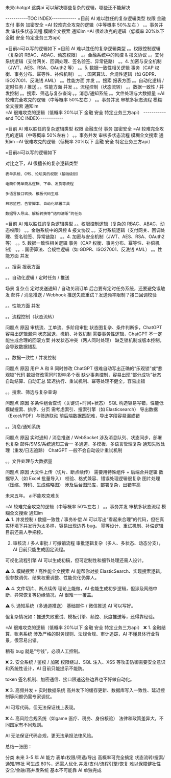 
未来chatgpt 这类ai 可以解决哪些复杂的逻辑，哪些还不能解决

-----------TOC INDEX------------
=目前 AI 难以胜任的复杂逻辑类型 权限 金融支付 事务 加密安全
=AI 较难完全攻克的逻辑（中等概率 50%左右  ）
。。事务并发 审核多状态流程 模糊全文搜索 通知im
=AI 很难攻克的逻辑（低概率 20%以下 金融 安全  特定业务三方api）


=目前ai可以写的逻辑如下
=目前 AI 难以胜任的复杂逻辑类型
。。权限控制逻辑（复杂的 RBAC、ABAC、动态权限）
。。金融系统中的风控 & 报文协议
。。支付系统逻辑（支付网关、回调处理、签名验签、异常链路）
。。4. 加密与安全机制（JWT、AES、RSA、OAuth2 等）
。。5. 数据一致性相关逻辑 事务（CAP 权衡、事务分布、幂等性、补偿机制）
。。. 国密算法、合规性逻辑（如 GDPR、ISO27001、反洗钱 AML）
。。性能方面 并发
。。搜索 报表方面
。。自动化逻辑 / 定时任务 / 推送
。。性能方面 并发
。。流程控制（状态流转）
。。数据一致性 / 并发控制
。。搜索、筛选与复杂查询
。。消息/通知系统
。。文件处理与大数据量
=AI 较难完全攻克的逻辑（中等概率 50%左右  ）
。。事务并发 审核多状态流程 模糊全文搜索 通知im   
=AI 很难攻克的逻辑（低概率 20%以下 金融 安全  特定业务三方api）
-----------end TOC INDEX------------

=目前 AI 难以胜任的复杂逻辑类型 权限 金融支付 事务 加密安全
=AI 较难完全攻克的逻辑（中等概率 50%左右  ）
。。事务并发 审核多状态流程 模糊全文搜索 通知im
=AI 很难攻克的逻辑（低概率 20%以下 金融 安全  特定业务三方api）


=目前ai可以写的逻辑如下

对比之下，AI 很擅长的复杂逻辑类型

    表单系统、CMS、论坛类的权限（基础级别）

    电商中简单商品逻辑、下单、发货等流程

    多语言接口转换、模板代码生成

    日志监控、告警脚本、自动化部署工具

    数据导入导出、解析转换等“结构清晰”的任务

=目前 AI 难以胜任的复杂逻辑类型
。。权限控制逻辑（复杂的 RBAC、ABAC、动态权限） 
。。金融系统中的风控 & 报文协议 
。。支付系统逻辑（支付网关、回调处理、签名验签、异常链路）
。。4. 加密与安全机制（JWT、AES、RSA、OAuth2 等）
。。5. 数据一致性相关逻辑 事务（CAP 权衡、事务分布、幂等性、补偿机制）
。。. 国密算法、合规性逻辑（如 GDPR、ISO27001、反洗钱 AML）
。。性能方面 并发

 
。。搜索 报表方面

 
。。自动化逻辑 / 定时任务 / 推送

场景 复杂点
定时发送通知 / 自动关闭订单 后台要有定时任务系统，还要避免误触发
邮件 / 消息推送 / Webhook 推送失败重试？发送频率限制？接口回调校验
 
。。性能方面 并发

 
 
 
。。流程控制（状态流转）

问题点 原因
审核流、工单流、多阶段审批 状态图复杂、条件判断多，ChatGPT 容易出逻辑漏洞
状态回退、撤销、补救机制 需要事务性逻辑，ChatGPT 不一定能生成合理的回滚方案
并发状态冲突（两人同时处理） 缺乏锁机制或版本控制，会导致数据错乱

 
。。数据一致性 / 并发控制

问题点 原因
用户 A 和 B 同时修改 ChatGPT 很难自动写出正确的“乐观锁”或“悲观锁”代码
数据修改需同时影响多个表 缺少事务控制，容易出现“部分成功”状态
自动结算、自动汇总 延迟执行、重试机制、幂等处理不健全，容易出错

  
。。搜索、筛选与复杂查询

问题点 原因
多条件组合查询（关键词+时间+状态） SQL 构造容易写错，性能低
模糊搜索、排序、分页 需考虑索引、搜索引擎（如 Elasticsearch）
导出数据（Excel/PDF）与筛选联动 前后端数据匹配难，导出字段容易漏或错

。。消息/通知系统

问题点 原因
实时通知 / 消息推送 / WebSocket 涉及消息队列、状态同步，部署也复杂
邮件/SMS/系统通知三合一 多通道、多模板、多语言管理复杂
通知失败处理（重发/日志追踪） ChatGPT 一般不会自动设计重试机制

。。文件处理与大数据量

问题点 原因
大文件上传（切片、断点续传） 需要用特殊组件 + 后端合并逻辑
数据导入（如 Excel 批量导入） 校验、格式兼容、错误处理逻辑很复杂
图片处理（压缩、转码、生成缩略图） 涉及后台图形库，部署复杂，出错率高


 

 
未来五年。 ai不能攻克难关

=AI 较难完全攻克的逻辑（中等概率 50%左右  ）
。。事务并发 审核多状态流程 模糊全文搜索 通知im   
⚠️ 1. 并发控制 / 数据一致性 / 事务补偿
AI 可以写出“看起来合理”的代码，但在真实环境下并发行为太多样，容易出现边界 bug。
幂等设计、重试机制、补偿逻辑目前还需人手把控。
 
2. 审核流 / 多人审批 / 可撤销流程
   审批逻辑复杂（多人、多状态、动态分支），AI 目前只能生成固定流程。

可视化流程引擎 AI 可以生成初稿，但可定制性和细节处理还需人设计。

 
⚠️ 3. 模糊搜索 / 高性能全文搜索
AI 能帮你对接 ElasticSearch、实现搜索逻辑，但参数调优、结果权重调整、性能优化仍靠人。

 
⚠️ 4. 文件切片、断点续传
理论上能做，AI 也能生成初步逻辑，但涉及网络中断、异常恢复等边缘情况，AI 很难一一覆盖。
 
⚠️ 5. 通知系统（多通道推送）
基础邮件 / 微信推送 AI 可以写好。

但复杂情况如：推送失败重试、模板引擎、频控、灰度推送等，还得靠经验。

 
=AI 很难攻克的逻辑（低概率 20%以下 金融 安全  特定业务三方api）
❌ 1. 金融结算、账务系统
涉及严格的财务规则、法规合规、审计追踪，AI 不懂具体行业背景，很容易出错。

稍有 bug 就是“亏钱”，必须人工控制。

 
❌ 2. 安全系统 / 鉴权 / 加密
权限绕过、SQL 注入、XSS 等攻击防御需要安全意识和系统性设计，AI 目前只能提示不能防。

token 签名机制、加密通信、接口限速这些边界也不好做自动化。

 
❌ 3. 高频并发 + 实时数据系统
高并发下的缓存更新、数据库写入一致性、延迟控制等问题仍需专家调优。

AI 可写代码，但无法保证线上表现。

 
❌ 4. 高风险合规系统（如game 医疗、税务、身份核验）
法律和政策差异大，不同国家有不同规则。

AI 无法保证代码合规，更无法承担法律风险。

 
总结一张图：

分类 未来 3-5 年 AI 能力
表单/权限/筛选/导出 高概率可完全搞定
状态流转/搜索/通知/审批 可生成 80%，还需人优化
并发/支付/流程引擎/恢复 难以保障健壮性
安全/金融/高并发系统 基本不可能靠 AI 单独完成